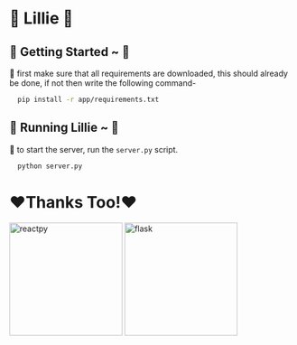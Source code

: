 # 🌺 Lillie 🌺 #

## 🌷 Getting Started ~ 🌷 ##

🌸 first make sure that all requirements are downloaded, this should already be done, if not then write the following command-
```bash
  pip install -r app/requirements.txt
```

## 🌷 Running Lillie ~ 🌷 ##

🌸 to start the server, run the ``` server.py ``` script.
```bash
  python server.py
```

# ❤️Thanks Too!❤️ #

<img src="https://archive.org/download/github.com-reactive-python-reactpy_-_2023-06-07_19-53-29/cover.jpg" alt="reactpy" width="200" />
<img src="https://miro.medium.com/v2/resize:fit:618/0*FBXoiXHbZe5ssPho.png" alt="flask" width="200" />
